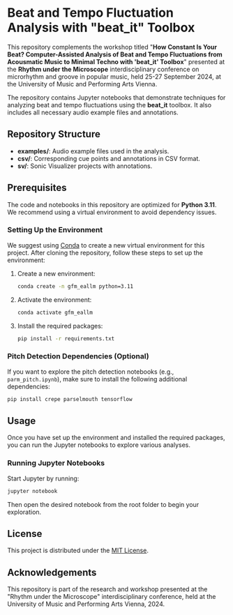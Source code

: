 
# Beat and Tempo Fluctuation Analysis with "beat_it" Toolbox

This repository complements the workshop titled "**How Constant Is Your Beat? Computer-Assisted Analysis of Beat and Tempo Fluctuations from Acousmatic Music to Minimal Techno with 'beat_it' Toolbox**" presented at the **Rhythm under the Microscope** interdisciplinary conference on microrhythm and groove in popular music, held 25-27 September 2024, at the University of Music and Performing Arts Vienna.

The repository contains Jupyter notebooks that demonstrate techniques for analyzing beat and tempo fluctuations using the **beat_it** toolbox. It also includes all necessary audio example files and annotations.

## Repository Structure

- **examples/**: Audio example files used in the analysis.
- **csv/**: Corresponding cue points and annotations in CSV format.
- **sv/**: Sonic Visualizer projects with annotations.

## Prerequisites

The code and notebooks in this repository are optimized for **Python 3.11**. We recommend using a virtual environment to avoid dependency issues.

### Setting Up the Environment

We suggest using [Conda](https://docs.conda.io/en/latest/) to create a new virtual environment for this project. After cloning the repository, follow these steps to set up the environment:

1. Create a new environment:

    ```bash
    conda create -n gfm_eallm python=3.11
    ```

2. Activate the environment:

    ```bash
    conda activate gfm_eallm
    ```

3. Install the required packages:

    ```bash
    pip install -r requirements.txt
    ```

### Pitch Detection Dependencies (Optional)

If you want to explore the pitch detection notebooks (e.g., `parm_pitch.ipynb`), make sure to install the following additional dependencies:

```bash
pip install crepe parselmouth tensorflow
```

## Usage

Once you have set up the environment and installed the required packages, you can run the Jupyter notebooks to explore various analyses.

### Running Jupyter Notebooks

Start Jupyter by running:

```bash
jupyter notebook
```

Then open the desired notebook from the root folder to begin your exploration.

## License

This project is distributed under the [MIT License](LICENSE).

## Acknowledgements

This repository is part of the research and workshop presented at the "Rhythm under the Microscope" interdisciplinary conference, held at the University of Music and Performing Arts Vienna, 2024.
